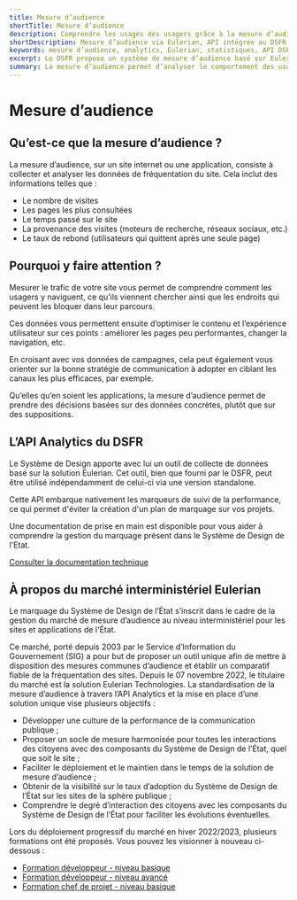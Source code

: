 ```yaml
---
title: Mesure d’audience
shortTitle: Mesure d’audience
description: Comprendre les usages des usagers grâce à la mesure d’audience intégrée au Système de Design de l’État, basée sur la solution Eulerian et déployée à l’échelle interministérielle.
shortDescription: Mesure d’audience via Eulerian, API intégrée au DSFR.
keywords: mesure d’audience, analytics, Eulerian, statistiques, API DSFR, trafic, navigation, performance, usagers, SIG
excerpt: Le DSFR propose un système de mesure d’audience basé sur Eulerian pour comprendre et améliorer l’expérience usager sur les sites publics.
summary: La mesure d’audience permet d’analyser le comportement des usagers sur les sites publics, pour orienter les décisions de design et de contenu. Le DSFR intègre une API de collecte basée sur Eulerian, facilitant le suivi des performances sans plan de marquage complexe. Ce dispositif, issu du marché interministériel porté par le SIG, vise à standardiser les pratiques, renforcer l’efficacité des services publics et améliorer la lisibilité des données sur l’usage du design de l’État.
---
```


# Mesure d’audience

## Qu’est-ce que la mesure d’audience ?

La mesure d’audience, sur un site internet ou une application, consiste à collecter et analyser les données de fréquentation du site. Cela inclut des informations telles que :

- Le nombre de visites
- Les pages les plus consultées
- Le temps passé sur le site
- La provenance des visites (moteurs de recherche, réseaux sociaux, etc.)
- Le taux de rebond (utilisateurs qui quittent après une seule page)

## Pourquoi y faire attention ?

Mesurer le trafic de votre site vous permet de comprendre comment les usagers y naviguent, ce qu’ils viennent chercher ainsi que les endroits qui peuvent les bloquer dans leur parcours.

Ces données vous permettent ensuite d’optimiser le contenu et l’expérience utilisateur sur ces points : améliorer les pages peu performantes, changer la navigation, etc. 

En croisant avec vos données de campagnes, cela peut également vous orienter sur la bonne stratégie de communication à adopter en ciblant les canaux les plus efficaces, par exemple.

Qu’elles qu’en soient les applications, la mesure d’audience permet de prendre des décisions basées sur des données concrètes, plutôt que sur des suppositions.

## L’API Analytics du DSFR

Le Système de Design apporte avec lui un outil de collecte de données basé sur la solution Eulerian. Cet outil, bien que fourni par le DSFR, peut être utilisé indépendamment de celui-ci via une version standalone.

Cette API embarque nativement les marqueurs de suivi de la performance, ce qui permet d'éviter la création d'un plan de marquage sur vos projets.

Une documentation de prise en main est disponible pour vous aider à comprendre la gestion du marquage présent dans le Système de Design de l'Etat.

[Consulter la documentation technique](./code/index.md)

## À propos du marché interministériel Eulerian

Le marquage du Système de Design de l’État s’inscrit dans le cadre de la gestion du marché de mesure d’audience au niveau interministériel pour les sites et applications de l'État.

Ce marché, porté depuis 2003 par le Service d’Information du Gouvernement (SIG) a pour but de proposer un outil unique afin de mettre à disposition des mesures communes d’audience et établir un comparatif fiable de la fréquentation des sites. Depuis le 07 novembre 2022, le titulaire du marché est la solution Eulerian Technologies. La standardisation de la mesure d’audience à travers l’API Analytics et la mise en place d’une solution unique vise plusieurs objectifs :

- Développer une culture de la performance de la communication publique ;
- Proposer un socle de mesure harmonisée pour toutes les interactions des citoyens avec des composants du Système de Design de l’État, quel que soit le site ;
- Faciliter le déploiement et le maintien dans le temps de la solution de mesure d’audience ;
- Obtenir de la visibilité sur le taux d’adoption du Système de Design de l’État sur les sites de la sphère publique ;
- Comprendre le degré d’interaction des citoyens avec les composants du Système de Design de l’État pour faciliter les évolutions éventuelles.

Lors du déploiement progressif du marché en hiver 2022/2023, plusieurs formations ont été proposés. Vous pouvez les visionner à nouveau ci-dessous :

- [Formation développeur - niveau basique](https://vimeo.com/791872256/6ff8bb3fce)
- [Formation développeur - niveau avancé](https://vimeo.com/791872677/653d8aea9b)
- [Formation chef de projet - niveau basique](https://vimeo.com/802688421/888c839442)
